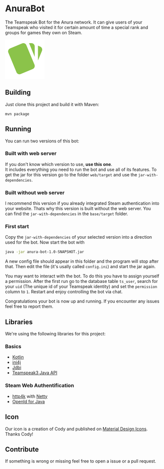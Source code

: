 # AnuraBot
The Teamspeak Bot for the Anura network. 
It can give users of your Teamspeak who visited it for certain amount of time a special rank 
and groups for games they own on Steam.

![Cards Icon](icon/cards@0.5.png) 

## Building
Just clone this project and build it with Maven:
```
mvn package
```

## Running
You can run two versions of this bot:

### Built with web server
If you don't know which version to use, **use this one**.  
It includes everything you need to run the bot and use all of its features.
To get the jar for this version go to the folder `web/target` and use the 
`jar-with-dependencies`.

### Built without web server
I recommend this version if you already integrated Steam authentication
into your website. Thats why this version is built without the web server.
You can find the `jar-with-dependencies` in the `base/target` folder.

### First start

Copy the `jar-with-dependencies` of your selected version into a direction used for the bot.
Now start the bot with 
```bash
java -jar anura-bot-1.0-SNAPSHOT.jar
```
A new config file should appear in this folder and the program will stop after that.
Then edit the file (it's usally called `config.ini`) and start the jar again.

You may want to interact with the bot. To do this you have to assign yourself a permission. 
After the first run go to the database table `ts_user`, search for your 
`uid` (The unique id of your Teamspeak identity) and set the `permission` column to `1`. 
Restart and enjoy controlling the bot via chat.

Congratulations your bot is now up and running.
If you encounter any issues feel free to report them.

## Libraries
We're using the following libraries for this project:
### Basics
* [Kotlin](https://kotlinlang.org)
* [ini4j](http://ini4j.sourceforge.net)
* [Jdbi](http://jdbi.org)
* [Teamspeak3 Java API](https://github.com/TheHolyWaffle/TeamSpeak-3-Java-API)
### Steam Web Authentification
* [http4k](https://www.http4k.org) with [Netty](http://netty.io)
* [OpenId for Java](https://github.com/jbufu/openid4java)

## Icon
Our icon is a creation of Cody and published on [Material Design Icons](https://materialdesignicons.com/icon/cards).
Thanks Cody!

## Contribute
If something is wrong or missing feel free to open a issue or a pull request. 
